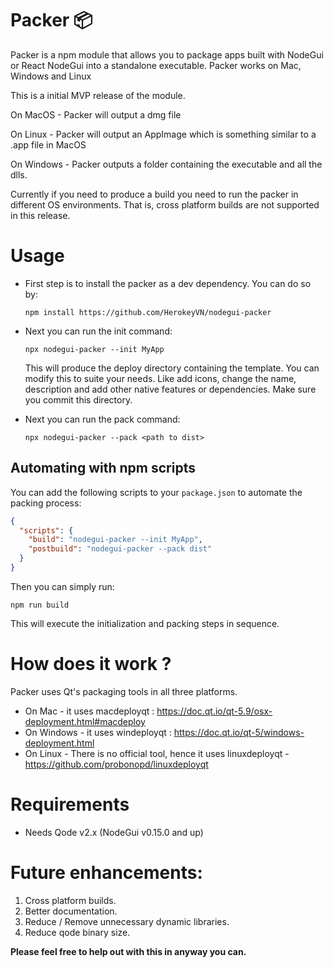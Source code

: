 # Packer 📦

Packer is a npm module that allows you to package apps built with NodeGui or React NodeGui into a standalone executable. Packer works on Mac, Windows and Linux

This is a initial MVP release of the module.

On MacOS - Packer will output a dmg file

On Linux - Packer will output an AppImage which is something similar to a .app file in MacOS

On Windows - Packer outputs a folder containing the executable and all the dlls.

Currently if you need to produce a build you need to run the packer in different OS environments. That is, cross platform builds are not supported in this release.

# Usage

- First step is to install the packer as a dev dependency. You can do so by:
  
  ```
  npm install https://github.com/HerokeyVN/nodegui-packer
  ```

- Next you can run the init command:

  ```
  npx nodegui-packer --init MyApp
  ```

  This will produce the deploy directory containing the template. You can modify this to suite your needs. Like add icons, change the name, description and add other native features or dependencies. Make sure you commit this directory.

- Next you can run the pack command:

  ```
  npx nodegui-packer --pack <path to dist>
  ```

## Automating with npm scripts

You can add the following scripts to your `package.json` to automate the packing process:

```json
{
  "scripts": {
    "build": "nodegui-packer --init MyApp",
    "postbuild": "nodegui-packer --pack dist"
  }
}
```

Then you can simply run:

```
npm run build
```

This will execute the initialization and packing steps in sequence.

# How does it work ?

Packer uses Qt's packaging tools in all three platforms.

- On Mac - it uses macdeployqt : https://doc.qt.io/qt-5.9/osx-deployment.html#macdeploy
- On Windows - it uses windeployqt : https://doc.qt.io/qt-5/windows-deployment.html
- On Linux - There is no official tool, hence it uses linuxdeployqt - https://github.com/probonopd/linuxdeployqt

# Requirements

- Needs Qode v2.x (NodeGui v0.15.0 and up)

# Future enhancements:

1. Cross platform builds.
2. Better documentation.
3. Reduce / Remove unnecessary dynamic libraries.
4. Reduce qode binary size.

**Please feel free to help out with this in anyway you can.**
